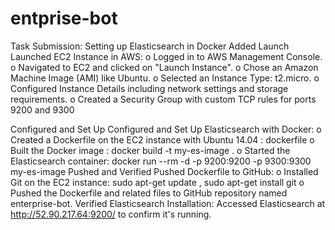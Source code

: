 # entprise-bot

Task Submission: Setting up Elasticsearch in Docker
Added Launch
Launched EC2 Instance in AWS:
o	Logged in to AWS Management Console.
o	Navigated to EC2 and clicked on "Launch Instance".
o	Chose an Amazon Machine Image (AMI) like Ubuntu.
o	Selected an Instance Type: t2.micro.
o	Configured Instance Details including network settings and storage requirements.
o	Created a Security Group with custom TCP rules for ports 9200 and 9300
 

Configured and Set Up
Configured and Set Up Elasticsearch with Docker:
o	Created a Dockerfile on the EC2 instance with Ubuntu 14.04 : dockerfile
o	Built the Docker image : docker build -t my-es-image .
o	Started the Elasticsearch container: docker run --rm -d -p 9200:9200 -p 9300:9300 my-es-image
Pushed and Verified
Pushed Dockerfile to GitHub:
o	Installed Git on the EC2 instance: sudo apt-get update , sudo apt-get install git
o	Pushed the Dockerfile and related files to GitHub repository named enterprise-bot.
Verified Elasticsearch Installation:
Accessed Elasticsearch at http://52.90.217.64:9200/ to confirm it's running.
 



